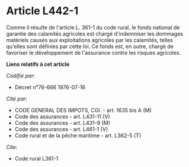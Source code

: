 # Article L442-1

Comme il résulte de l'article L. 361-1 du code rural, le fonds national de garantie des calamités agricoles est chargé
d'indemniser les dommages matériels causés aux exploitations agricoles par les calamités, telles qu'elles sont définies par
cette loi. Ce fonds est, en outre, chargé de favoriser le développement de l'assurance contre les risques agricoles.

**Liens relatifs à cet article**

_Codifié par_:

  - Décret n°76-666 1976-07-16

_Cité par_:

  - CODE GENERAL DES IMPOTS, CGI. - art. 1635 bis A (M)
  - Code des assurances - art. L431-11 (V)
  - Code des assurances - art. L431-9 (M)
  - Code des assurances - art. L461-1 (V)
  - Code rural et de la pêche maritime - art. L362-5 (T)

_Cite_:

  - Code rural L361-1
